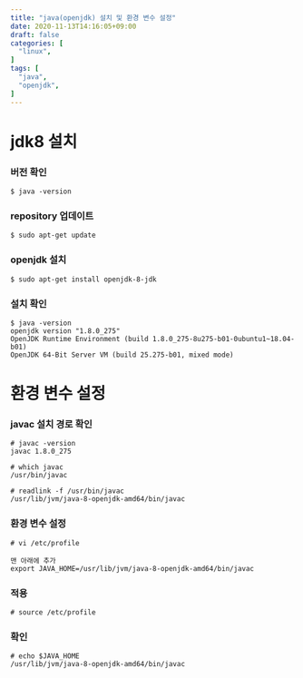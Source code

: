 ```yaml
---
title: "java(openjdk) 설치 및 환경 변수 설정"
date: 2020-11-13T14:16:05+09:00
draft: false
categories: [  
  "linux",
]
tags: [
  "java",
  "openjdk",
]
---
```


# jdk8 설치

### 버전 확인
```
$ java -version
```

### repository 업데이트
```
$ sudo apt-get update
```

### openjdk 설치
```
$ sudo apt-get install openjdk-8-jdk
```

### 설치 확인
```
$ java -version
openjdk version "1.8.0_275"
OpenJDK Runtime Environment (build 1.8.0_275-8u275-b01-0ubuntu1~18.04-b01)
OpenJDK 64-Bit Server VM (build 25.275-b01, mixed mode)
```

# 환경 변수 설정

### javac 설치 경로 확인
```
# javac -version
javac 1.8.0_275

# which javac
/usr/bin/javac

# readlink -f /usr/bin/javac
/usr/lib/jvm/java-8-openjdk-amd64/bin/javac
```

### 환경 변수 설정
```
# vi /etc/profile

맨 아래에 추가
export JAVA_HOME=/usr/lib/jvm/java-8-openjdk-amd64/bin/javac
```

### 적용
```
# source /etc/profile
```

### 확인
```
# echo $JAVA_HOME
/usr/lib/jvm/java-8-openjdk-amd64/bin/javac
```
